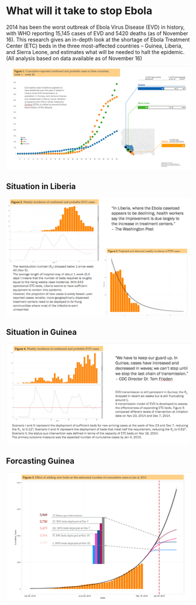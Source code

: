 # What will it take to stop Ebola

2014 has been the worst outbreak of Ebola Virus Disease (EVD) in history, with WHO reporting 15,145 cases of EVD and 5420 deaths (as of November 16). This research gives an in-depth look at the shortage of Ebola Treatment Center (ETC) beds in the three most-affected countries – Guinea, Liberia, and Sierra Leone, and estimates what will be needed to halt the epidemic. (All analysis based on data available as of November 16)

![alt text](https://github.com/xu-hong/ebola/blob/master/screenshot1.png "Overview")

## Situation in Liberia
![alt text](https://github.com/xu-hong/ebola/blob/master/screenshot2.png "Liberia")

## Situation in Guinea
![alt text](https://github.com/xu-hong/ebola/blob/master/screenshot3.png "Guinea")

## Forcasting Guinea
![alt text](https://github.com/xu-hong/ebola/blob/master/screenshot4.png "Guinea Forcast")